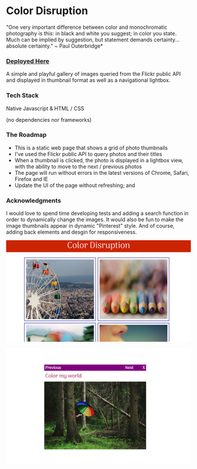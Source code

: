 # Color Disruption
"One very important difference between color and monochromatic photography is this: in black and white you suggest; in color you state. Much can be implied by suggestion, but statement demands certainty... absolute certainty." ~ Paul Outerbridge*

### [Deployed Here](https://color-disruption.herokuapp.com/)

A simple and playful gallery of images queried from the Flickr public API and displayed in thumbnail format as well as a navigational lightbox. 

### Tech Stack

Native Javascript & HTML / CSS

(no dependencies nor frameworks)

### The Roadmap

* This is a static web page that shows a grid of photo thumbnails
* I've used the Flickr public API to query photos and their titles
* When a thumbnail is clicked, the photo is displayed in a lightbox view, with the ability to move to the next / previous photos
* The page will run without errors in the latest versions of Chrome, Safari, Firefox and IE
* Update the UI of the page without refreshing; and

### Acknowledgments

I would love to spend time developing tests and adding a search function in order to dynamically change the images. It would also be fun to make the image thumbnails appear in dynamic "Pinterest" style. And of course, adding back elements and desgin for responsiveness.

![Thumbnails](img/color-disrupt01.png)

![Thumbnails](img/color-disrupt02.png)